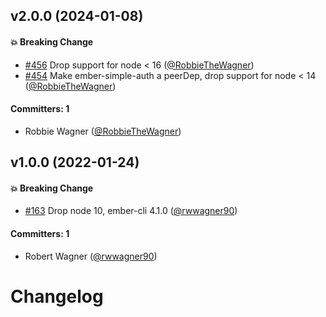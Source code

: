 

## v2.0.0 (2024-01-08)

#### :boom: Breaking Change
* [#456](https://github.com/adopted-ember-addons/ember-cognito/pull/456) Drop support for node < 16 ([@RobbieTheWagner](https://github.com/RobbieTheWagner))
* [#454](https://github.com/adopted-ember-addons/ember-cognito/pull/454) Make ember-simple-auth a peerDep, drop support for node < 14 ([@RobbieTheWagner](https://github.com/RobbieTheWagner))

#### Committers: 1
- Robbie Wagner ([@RobbieTheWagner](https://github.com/RobbieTheWagner))

## v1.0.0 (2022-01-24)

#### :boom: Breaking Change
* [#163](https://github.com/adopted-ember-addons/ember-cognito/pull/163) Drop node 10, ember-cli 4.1.0 ([@rwwagner90](https://github.com/rwwagner90))

#### Committers: 1
- Robert Wagner ([@rwwagner90](https://github.com/rwwagner90))

# Changelog
